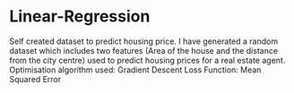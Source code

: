 # Linear-Regression
Self created dataset to predict housing price.
I have generated a random dataset which includes two features (Area of the house and the distance from the city centre) used to predict housing prices for a real estate agent. 
Optimisation algorithm used: Gradient Descent
Loss Function: Mean Squared Error
